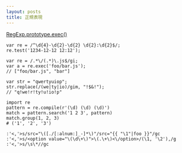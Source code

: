 ```yaml
---
layout: posts
title: 正規表現
---
```


[RegExp.prototype.exec()](https://developer.mozilla.org/en/docs/Web/JavaScript/Reference/Global_Objects/RegExp/exec)

```
var re = /^\d{4}-\d{2}-\d{2} \d{2}:\d{2}$/;
re.test('1234-12-12 12:12');
```

```
var re = /.*\/(.*)\.js$/gi;
var a = re.exec('foo/bar.js');
// ["foo/bar.js", "bar"]
```

```
var str = "qwertyuiop";
str.replace(/(we|ty|io)/gim, "!$&!");
// "q!we!r!ty!u!io!p"
```

```
import re
pattern = re.compile(r'(\d) (\d) (\d)')
match = pattern.search('1 2 3', pattern)
match.group(1, 2, 3)
# ('1', '2', '3')
```

```
:'<,'>s/src="\([./[:alnum:]_-]*\)"/src="{{ "\1"|foo }}"/gc
:'<,'>s/<option value="\(\d\+\)">\(.\+\)<\/option>/(\1, '\2'),/g
:'<,'>s/\s\*//gc
```
